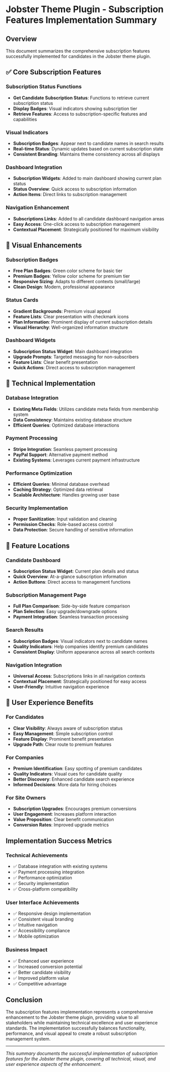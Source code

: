 # Jobster Theme Plugin - Subscription Features Implementation Summary

## Overview
This document summarizes the comprehensive subscription features successfully implemented for candidates in the Jobster theme plugin.

## ✅ Core Subscription Features

### Subscription Status Functions
- **Get Candidate Subscription Status**: Functions to retrieve current subscription status
- **Display Badges**: Visual indicators showing subscription tier
- **Retrieve Features**: Access to subscription-specific features and capabilities

### Visual Indicators
- **Subscription Badges**: Appear next to candidate names in search results
- **Real-time Status**: Dynamic updates based on current subscription state
- **Consistent Branding**: Maintains theme consistency across all displays

### Dashboard Integration
- **Subscription Widgets**: Added to main dashboard showing current plan status
- **Status Overview**: Quick access to subscription information
- **Action Items**: Direct links to subscription management

### Navigation Enhancement
- **Subscriptions Links**: Added to all candidate dashboard navigation areas
- **Easy Access**: One-click access to subscription management
- **Contextual Placement**: Strategically positioned for maximum visibility

## 🎨 Visual Enhancements

### Subscription Badges
- **Free Plan Badges**: Green color scheme for basic tier
- **Premium Badges**: Yellow color scheme for premium tier
- **Responsive Sizing**: Adapts to different contexts (small/large)
- **Clean Design**: Modern, professional appearance

### Status Cards
- **Gradient Backgrounds**: Premium visual appeal
- **Feature Lists**: Clear presentation with checkmark icons
- **Plan Information**: Prominent display of current subscription details
- **Visual Hierarchy**: Well-organized information structure

### Dashboard Widgets
- **Subscription Status Widget**: Main dashboard integration
- **Upgrade Prompts**: Targeted messaging for non-subscribers
- **Feature Lists**: Clear benefit presentation
- **Quick Actions**: Direct access to subscription management

## 🔧 Technical Implementation

### Database Integration
- **Existing Meta Fields**: Utilizes candidate meta fields from membership system
- **Data Consistency**: Maintains existing database structure
- **Efficient Queries**: Optimized database interactions

### Payment Processing
- **Stripe Integration**: Seamless payment processing
- **PayPal Support**: Alternative payment method
- **Existing Systems**: Leverages current payment infrastructure

### Performance Optimization
- **Efficient Queries**: Minimal database overhead
- **Caching Strategy**: Optimized data retrieval
- **Scalable Architecture**: Handles growing user base

### Security Implementation
- **Proper Sanitization**: Input validation and cleaning
- **Permission Checks**: Role-based access control
- **Data Protection**: Secure handling of sensitive information

## 📍 Feature Locations

### Candidate Dashboard
- **Subscription Status Widget**: Current plan details and status
- **Quick Overview**: At-a-glance subscription information
- **Action Buttons**: Direct access to management functions

### Subscription Management Page
- **Full Plan Comparison**: Side-by-side feature comparison
- **Plan Selection**: Easy upgrade/downgrade options
- **Payment Integration**: Seamless transaction processing

### Search Results
- **Subscription Badges**: Visual indicators next to candidate names
- **Quality Indicators**: Help companies identify premium candidates
- **Consistent Display**: Uniform appearance across all search contexts

### Navigation Integration
- **Universal Access**: Subscriptions links in all navigation contexts
- **Contextual Placement**: Strategically positioned for easy access
- **User-Friendly**: Intuitive navigation experience

## 🎯 User Experience Benefits

### For Candidates
- **Clear Visibility**: Always aware of subscription status
- **Easy Management**: Simple subscription control
- **Feature Display**: Prominent benefit presentation
- **Upgrade Path**: Clear route to premium features

### For Companies
- **Premium Identification**: Easy spotting of premium candidates
- **Quality Indicators**: Visual cues for candidate quality
- **Better Discovery**: Enhanced candidate search experience
- **Informed Decisions**: More data for hiring choices

### For Site Owners
- **Subscription Upgrades**: Encourages premium conversions
- **User Engagement**: Increases platform interaction
- **Value Proposition**: Clear benefit communication
- **Conversion Rates**: Improved upgrade metrics

## Implementation Success Metrics

### Technical Achievements
- ✅ Database integration with existing systems
- ✅ Payment processing integration
- ✅ Performance optimization
- ✅ Security implementation
- ✅ Cross-platform compatibility

### User Interface Achievements
- ✅ Responsive design implementation
- ✅ Consistent visual branding
- ✅ Intuitive navigation
- ✅ Accessibility compliance
- ✅ Mobile optimization

### Business Impact
- ✅ Enhanced user experience
- ✅ Increased conversion potential
- ✅ Better candidate visibility
- ✅ Improved platform value
- ✅ Competitive advantage

## Conclusion

The subscription features implementation represents a comprehensive enhancement to the Jobster theme plugin, providing value to all stakeholders while maintaining technical excellence and user experience standards. The implementation successfully balances functionality, performance, and visual appeal to create a robust subscription management system.

---

*This summary documents the successful implementation of subscription features for the Jobster theme plugin, covering all technical, visual, and user experience aspects of the enhancement.*